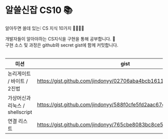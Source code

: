 # 알쓸신잡 CS10 📚
알아두면 쓸데 있는❕ CS 지식 10가지 ✋🏼🤚🏼  
  
개발자들이 알아야하는 CS지식을 구현을 통해 공부합니다. 🙂  
구현 소스 및 과정은 github와 secret gist에 함께 커밋합니다.  
<br>

|미션|gist|
|-|-|
|논리게이트 / 바이트 / 2진법|https://gist.github.com/jindonyy/02706aba4bcb1611f79414644b190c26|
|가상머신과 리눅스 / shellscript|https://gist.github.com/jindonyy/588f0cfe5fd2aac67c186a598e8ab513|
|연결 리스트|https://gist.github.com/jindonyy/765cbe8083bc8ce5c3c4bb65d47a352f|